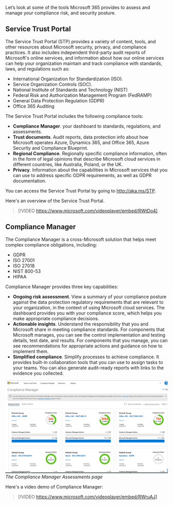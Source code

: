 Let’s look at some of the tools Microsoft 365 provides to assess and manage your compliance risk, and security posture.

## Service Trust Portal
The Service Trust Portal (STP) provides a variety of content, tools, and other resources about Microsoft security, privacy, and compliance practices. It also includes independent third-party audit reports of Microsoft's online services, and information about how our online services can help your organization maintain and track compliance with standards, laws, and regulations such as:

- International Organization for Standardization (ISO).
- Service Organization Controls (SOC).
- National Institute of Standards and Technology (NIST)
- Federal Risk and Authorization Management Program (FedRAMP)
- General Data Protection Regulation (GDPR) 
- Office 365 Auditing

The Service Trust Portal includes the following compliance tools:
- **Compliance Manager**. your dashboard to standards, regulations, and assessments.
- **Trust documents**. Audit reports, data protection info about how Microsoft operates Azure, Dynamics 365, and Office 365, Azure Security and Compliance Blueprint.
- **Regional Compliance**. Regionally specific compliance information, often in the form of legal opinions that describe Microsoft cloud services in different countries, like Australia, Poland, or the UK.
- **Privacy**. Information about the capabilities in Microsoft services that you can use to address specific GDPR requirements, as well as GDPR documentation.

You can access the Service Trust Portal by going to http://aka.ms/STP.

Here's an overview of the Service Trust Portal.

> [!VIDEO https://www.microsoft.com/videoplayer/embed/RWtDo4]


## Compliance Manager

The Compliance Manager is a cross-Microsoft solution that helps meet complex compliance obligations, including: 
- GDPR
- ISO 27001
- ISO 27018
- NIST 800-53
- HIPAA

Compliance Manager provides three key capabilities:
- **Ongoing risk assessment**. View a summary of your compliance posture against the data protection regulatory requirements that are relevant to your organization, in the context of using Microsoft cloud services. The dashboard provides you with your compliance score, which helps you make appropriate compliance decisions.
- **Actionable insights**. Understand the responsibility that you and Microsoft share in meeting compliance standards. For components that Microsoft manages, you can see the control implementation and testing details, test date, and results. For components that you manage, you can see recommendations for appropriate actions and guidance on how to implement them.
- **Simplified compliance**. Simplify processes to achieve compliance. It provides built-in collaboration tools that you can use to assign tasks to your teams. You can also generate audit-ready reports with links to the evidence you collected. 

![Compliance Manager](../media/3-compliance-manager.png)
*The Compliance Manager Assessments page*

Here's a video demo of Compliance Manager: 
> [!VIDEO https://www.microsoft.com/videoplayer/embed/RWruAJ]